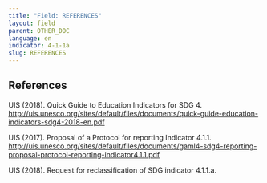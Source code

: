 ```yaml
---
title: "Field: REFERENCES"
layout: field
parent: OTHER_DOC
language: en
indicator: 4-1-1a
slug: REFERENCES
---
```

## References

UIS (2018). Quick Guide to Education Indicators for SDG 4.
http://uis.unesco.org/sites/default/files/documents/quick-guide-education-indicators-sdg4-2018-en.pdf

UIS (2017). Proposal of a Protocol for reporting Indicator 4.1.1.
http://uis.unesco.org/sites/default/files/documents/gaml4-sdg4-reporting-proposal-protocol-reporting-indicator4.1.1.pdf

UIS (2018). Request for reclassification of SDG indicator 4.1.1.a.